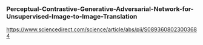 ### Perceptual-Contrastive-Generative-Adversarial-Network-for-Unsupervised-Image-to-Image-Translation

https://www.sciencedirect.com/science/article/abs/pii/S0893608023003684
